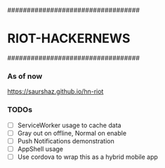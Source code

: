 ##################################
#       RIOT-HACKERNEWS          #
##################################

### As of now
https://saurshaz.github.io/hn-riot

### TODOs
- [ ] ServiceWorker usage to cache data
- [ ] Gray out on offline, Normal on enable 
- [ ] Push Notifications demonstration
- [ ] AppShell usage
- [ ] Use cordova to wrap this as a hybrid mobile app

